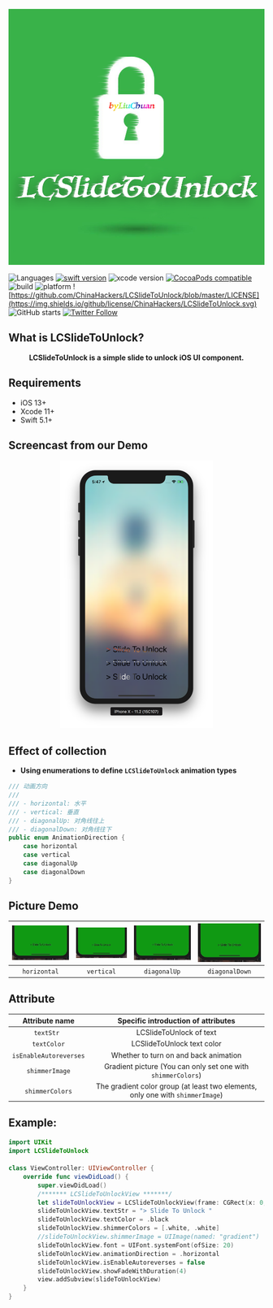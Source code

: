 
![](https://github.com/ChinaHackers/LCSlideToUnlock/raw/master/Screencast/LCSlideToUnlock.png)

![Languages](https://img.shields.io/badge/language-swift-orange.svg?style=flat)
[![swift version](https://img.shields.io/badge/swift-5+-blue.svg?style=flat)](https://developer.apple.com/swift/)
![xcode version](https://img.shields.io/badge/xcode-11+-yellow.svg)
[![CocoaPods compatible](https://img.shields.io/cocoapods/v/LCSlideToUnlock.svg)](#cocoapods) 
![build ](https://img.shields.io/appveyor/ci/gruntjs/grunt/master.svg)
![platform](https://img.shields.io/badge/platform-ios-lightgrey.svg)
![https://github.com/ChinaHackers/LCSlideToUnlock/blob/master/LICENSE](https://img.shields.io/github/license/ChinaHackers/LCSlideToUnlock.svg)
![GitHub starts](https://img.shields.io/github/stars/ChinaHackers/LCSlideToUnlock.svg?style=social&label=Stars)
[![Twitter Follow](https://img.shields.io/twitter/follow/LiuChuan_.svg?style=social)](https://twitter.com/LiuChuan_)


## What is LCSlideToUnlock?


<p align="center"> <b>LCSlideToUnlock is a simple slide to unlock iOS UI component.</b></p> 


## Requirements

- iOS 13+
- Xcode 11+
- Swift 5.1+

## Screencast from our Demo

<div align=center> 
<img src="https://github.com/ChinaHackers/LCSlideToUnlock/raw/master/Screencast/Screencast02.png" width="300">
</div>


## Effect of collection

- **Using enumerations to define `LCSlideToUnlock` animation types**


```swift
/// 动画方向
///
/// - horizontal: 水平
/// - vertical: 垂直
/// - diagonalUp: 对角线往上
/// - diagonalDown: 对角线往下
public enum AnimationDirection {
    case horizontal
    case vertical
    case diagonalUp
    case diagonalDown
}
```

## Picture Demo

| ![](https://github.com/ChinaHackers/LCSlideToUnlock/raw/master/Screencast/horizontal.gif) | ![](https://github.com/ChinaHackers/LCSlideToUnlock/raw/master/Screencast/vertical.gif) |  ![](https://github.com/ChinaHackers/LCSlideToUnlock/raw/master/Screencast/diagonalUp.gif) |  ![](https://github.com/ChinaHackers/LCSlideToUnlock/raw/master/Screencast/diagonalDown.gif) |
| :------------: | :------------: | :------------: | :------------: |
| `horizontal` | `vertical` | `diagonalUp`  | `diagonalDown` |


## Attribute

|  Attribute name	|  Specific introduction of attributes	|
| :------------: | :------------: | 
|  `textStr `  |  LCSlideToUnlock  of  text  |
|  `textColor`	|  LCSlideToUnlock  text  color  |
|  `isEnableAutoreverses`	|  Whether to turn on and back animation  |
|  `shimmerImage`  | Gradient picture (You can only set one with `shimmerColors`) |
|  `shimmerColors`  |  The gradient color group (at least two elements, only one with `shimmerImage`)	|


## Example:

```swift
import UIKit
import LCSlideToUnlock

class ViewController: UIViewController {
    override func viewDidLoad() {
        super.viewDidLoad()
        /******* LCSlideToUnlockView *******/
        let slideToUnlockView = LCSlideToUnlockView(frame: CGRect(x: 0, y: view.bounds.height - 100, width: view.bounds.width, height: 40))
        slideToUnlockView.textStr = "> Slide To Unlock "
        slideToUnlockView.textColor = .black
        slideToUnlockView.shimmerColors = [.white, .white]
        //slideToUnlockView.shimmerImage = UIImage(named: "gradient")
        slideToUnlockView.font = UIFont.systemFont(ofSize: 20)
        slideToUnlockView.animationDirection = .horizontal
        slideToUnlockView.isEnableAutoreverses = false
        slideToUnlockView.showFadeWithDuration(4)
        view.addSubview(slideToUnlockView)
    }
}
```
